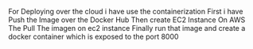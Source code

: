 For Deploying over the cloud i have use the containerization
First i have Push the Image over the Docker Hub
Then create  EC2 Instance On AWS
The Pull The imagen on ec2 instance
Finally run that image and create a docker container 
which is exposed to the port 8000
